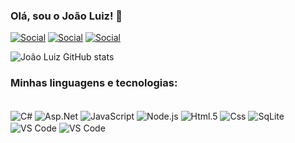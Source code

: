 ### Olá, sou o João Luiz! 💯
[![Social](https://img.shields.io/badge/Instagram-E4405F?style=for-the-badge&logo=instagram&logoColor=white)](https://www.instagram.com/jl.gradwool/)
[![Social](https://img.shields.io/badge/LinkedIn-0077B5?style=for-the-badge&logo=linkedin&logoColor=white)](https://www.linkedin.com/in/joaoluizglira/)
[![Social](https://img.shields.io/badge/Gmail-D14836?style=for-the-badge&logo=gmail&logoColor=white)](https://mail.google.com/mail/u/1/#inbox?compose=DmwnWrRttFvVSnGQJqgsnXSxzwLxnKdtGZzMmPfCbJvvqxZbkGJmQCknwjJdrDsFhxlcljgkSXDb)

![João Luiz GitHub stats](https://github-readme-stats.vercel.app/api?username=JoaoLuizGL&show_icons=true&theme=transparent)

### Minhas linguagens e tecnologias: 
<div style = "display: inline_block"><br/>
  <img align="center" alt="C#" src = "https://img.shields.io/badge/C%23-5C2D91?style=for-the-badge&logo=c%23&logoColor=white" />
    <img align="center" alt="Asp.Net" src = "https://img.shields.io/badge/.NET-5C2D91?style=for-the-badge&logo=.net&logoColor=white" />
  <img align="center" alt="JavaScript" src = "https://img.shields.io/badge/JavaScript-F7DF1E?style=for-the-badge&logo=javascript&logoColor=black" />
  <img align="center" alt="Node.js" src = "https://img.shields.io/badge/Node.js-218918?style=for-the-badge&logo=node.js&logoColor=black" />
    <img align="center" alt="Html.5" src = "https://img.shields.io/badge/HTML5-E34F26?style=for-the-badge&logo=html5&logoColor=white" />
      <img align="center" alt="Css" src = "https://img.shields.io/badge/CSS-239120?&style=for-the-badge&logo=css3&logoColor=white" />
            <img align="center" alt="SqLite" src = "https://img.shields.io/badge/SQLite-09425F?style=for-the-badge&logo=sqlite&logoColor=white" />
            <img align="center" alt="VS Code" src="https://img.shields.io/badge/Visual Studio Code-007ACC?logo=visual-studio-code&logoColor=white&style=for-the-badge" />
            <img align="center" alt="VS Code" src="https://img.shields.io/badge/Visual Studio-5C2D91?logo=visual-studio&logoColor=white&style=for-the-badge" />

  

</div>
